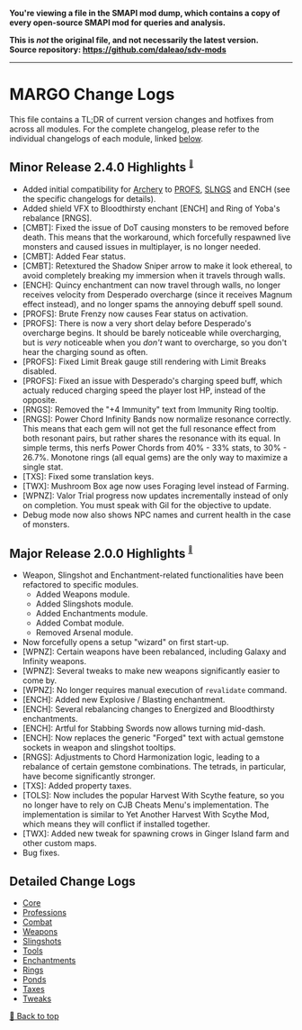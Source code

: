 **You're viewing a file in the SMAPI mod dump, which contains a copy of every open-source SMAPI mod
for queries and analysis.**

**This is _not_ the original file, and not necessarily the latest version.**  
**Source repository: https://github.com/daleao/sdv-mods**

----

# MARGO Change Logs

This file contains a TL;DR of current version changes and hotfixes from across all modules. For the complete changelog, please refer to the individual changelogs of each module, linked [below](#detailed-change-logs).

## Minor Release 2.4.0 Highlights <sup><sub><sup>[🔼](#margo-change-logs)</sup></sub></sup>

* Added initial compatibility for [Archery](http://www.nexusmods.com/stardewvalley/mods/16767) to [PROFS](Modules/Professions/CHANGELOG.md), [SLNGS](Modules/Slingshots/CHANGELOG.md) and ENCH (see the specific changelogs for details).
* Added shield VFX to Bloodthirsty enchant [ENCH] and Ring of Yoba's rebalance [RNGS].
* [CMBT]: Fixed the issue of DoT causing monsters to be removed before death. This means that the workaround, which forcefully respawned live monsters and caused issues in multiplayer, is no longer needed.
* [CMBT]: Added Fear status.
* [CMBT]: Retextured the Shadow Sniper arrow to make it look ethereal, to avoid completely breaking my immersion when it travels through walls.
* [ENCH]: Quincy enchantment can now travel through walls, no longer receives velocity from Desperado overcharge (since it receives Magnum effect instead), and no longer spams the annoying debuff spell sound.
* [PROFS]: Brute Frenzy now causes Fear status on activation.
* [PROFS]: There is now a very short delay before Desperado's overcharge begins. It should be barely noticeable while overcharging, but is *very* noticeable when you *don't* want to overcharge, so you don't hear the charging sound as often.
* [PROFS]: Fixed Limit Break gauge still rendering with Limit Breaks disabled.
* [PROFS]: Fixed an issue with Desperado's charging speed buff, which actualy reduced charging speed the player lost HP, instead of the opposite.
* [RNGS]: Removed the "+4 Immunity" text from Immunity Ring tooltip.
* [RNGS]: Power Chord Infinity Bands now normalize resonance correctly. This means that each gem will not get the full resonance effect from both resonant pairs, but rather shares the resonance with its equal. In simple terms, this nerfs Power Chords from 40% - 33% stats, to 30% - 26.7%. Monotone rings (all equal gems) are the only way to maximize a single stat.
* [TXS]: Fixed some translation keys.
* [TWX]: Mushroom Box age now uses Foraging level instead of Farming.
* [WPNZ]: Valor Trial progress now updates incrementally instead of only on completion. You must speak with Gil for the objective to update.
* Debug mode now also shows NPC names and current health in the case of monsters.

## Major Release 2.0.0 Highlights <sup><sub><sup>[🔼](#margo-change-logs)</sup></sub></sup>

* Weapon, Slingshot and Enchantment-related functionalities have been refactored to specific modules.
    * Added Weapons module.
    * Added Slingshots module.
    * Added Enchantments module.
    * Added Combat module.
    * Removed Arsenal module.
* Now forcefully opens a setup "wizard" on first start-up.
* [WPNZ]: Certain weapons have been rebalanced, including Galaxy and Infinity weapons.
* [WPNZ]: Several tweaks to make new weapons significantly easier to come by.
* [WPNZ]: No longer requires manual execution of `revalidate` command.
* [ENCH]: Added new Explosive / Blasting enchantment.
* [ENCH]: Several rebalancing changes to Energized and Bloodthirsty enchantments.
* [ENCH]: Artful for Stabbing Swords now allows turning mid-dash.
* [ENCH]: Now replaces the generic "Forged" text with actual gemstone sockets in weapon and slingshot tooltips.
* [RNGS]: Adjustments to Chord Harmonization logic, leading to a rebalance of certain gemstone combinations. The tetrads, in particular, have become significantly stronger.
* [TXS]: Added property taxes.
* [TOLS]: Now includes the popular Harvest With Scythe feature, so you no longer have to rely on CJB Cheats Menu's implementation. The implementation is similar to Yet Another Harvest With Scythe Mod, which means they will conflict if installed together.
* [TWX]: Added new tweak for spawning crows in Ginger Island farm and other custom maps.
* Bug fixes.

## Detailed Change Logs

* [Core](Modules/Core/CHANGELOG.md)
* [Professions](Modules/Professions/CHANGELOG.md)
* [Combat](Modules/Combat/CHANGELOG.md)
* [Weapons](Modules/Weapons/CHANGELOG.md)
* [Slingshots](Modules/Slingshots/CHANGELOG.md)
* [Tools](Modules/Tools/CHANGELOG.md)
* [Enchantments](Modules/Enchantments/CHANGELOG.md)
* [Rings](Modules/Rings/CHANGELOG.md)
* [Ponds](Modules/Ponds/CHANGELOG.md)
* [Taxes](Modules/Taxes/CHANGELOG.md)
* [Tweaks](Modules/Tweex/CHANGELOG.md)

[🔼 Back to top](#margo-change-logs)
